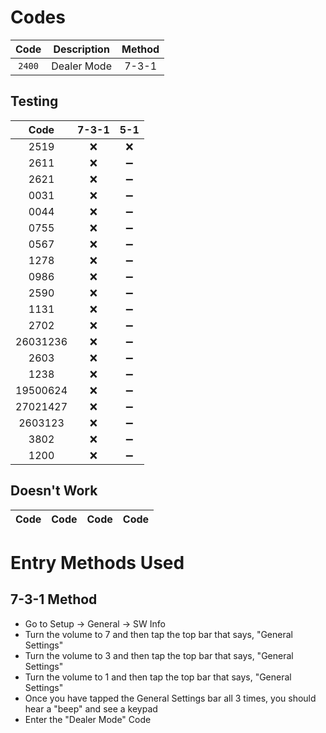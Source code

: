 # Codes
| Code | Description | Method |
| :---: | :---: | :---: |
| `2400` | Dealer Mode | 7-3-1 |

## Testing
| Code | 7-3-1 | 5-1 |
| :---: | :---: | :---: |
| 2519 | :x: | :x: |
| 2611 | :x: | :heavy_minus_sign: | 
| 2621 | :x: | :heavy_minus_sign: |
| 0031 | :x: | :heavy_minus_sign: |
| 0044 | :x: | :heavy_minus_sign: |
| 0755 | :x: | :heavy_minus_sign: |
| 0567 | :x: | :heavy_minus_sign: |
| 1278 | :x: | :heavy_minus_sign: |
| 0986 | :x: | :heavy_minus_sign: |
| 2590 | :x: | :heavy_minus_sign: |
| 1131 | :x: | :heavy_minus_sign: |
| 2702 | :x: | :heavy_minus_sign: |
| 26031236 | :x: | :heavy_minus_sign: |
| 2603 | :x: | :heavy_minus_sign: |
| 1238 | :x: | :heavy_minus_sign: |
| 19500624 | :x: | :heavy_minus_sign: |
| 27021427 | :x: | :heavy_minus_sign: |
| 2603123 | :x: | :heavy_minus_sign: |
| 3802 | :x: | :heavy_minus_sign: |
| 1200 | :x: | :heavy_minus_sign: |

## Doesn't Work
| Code | Code | Code | Code |
| :---: | :---: | :---: | :---: |

# Entry Methods Used
## 7-3-1 Method
* Go to Setup -> General -> SW Info
* Turn the volume to 7 and then tap the top bar that says, "General Settings"
* Turn the volume to 3 and then tap the top bar that says, "General Settings"
* Turn the volume to 1 and then tap the top bar that says, "General Settings"
* Once you have tapped the General Settings bar all 3 times, you should hear a "beep" and see a keypad
* Enter the "Dealer Mode" Code
